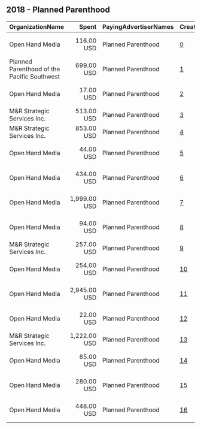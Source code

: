 ## 2018 - Planned Parenthood 
|OrganizationName|Spent|PayingAdvertiserNames|CreativeUrls|Impressions|Genders|AgeBrackets|CountryCodes|BillingAddresses|CandidateBallotInformation|
|:---|---:|:---|:---|---:|:---|:---|:---|:---|:---|
|Open Hand Media|116.00 USD|Planned Parenthood|[0](https://www.snap.com/political-ads/asset/560a9df833e94ae49a376774d3a82c050e338756b6a05741322b73428075057f?mediaType=mov)|36,514|FEMALE|18+|united states|"235 E. Broadway, Suite 320, Long Beach, CA,Long Beach,90803,US"||
|Planned Parenthood of the Pacific Southwest|699.00 USD|Planned Parenthood|[1](https://www.snap.com/political-ads/asset/97c8c4f52ae0f80e5cb72a3b05f8740ed82beb8eb48927a172e7a42fb3b036ac?mediaType=mp4)|323,334||18-24|united states|"1075 Camino del Rio South,San Diego,92108,US"||
|Open Hand Media|17.00 USD|Planned Parenthood|[2](https://www.snap.com/political-ads/asset/4b9802c1444ad0e5e2c2ecaf7fd4cb31768d5ffa8a0549ea453d6668ffe6cf34?mediaType=mov)|5,776|FEMALE|18+|united states|"235 E. Broadway, Suite 320, Long Beach, CA,Long Beach,90803,US"||
|M&R Strategic Services  Inc.|513.00 USD|Planned Parenthood|[3](https://www.snap.com/political-ads/asset/eb61aaedbdad03167a3588067225b9cc9c140f3a8db64e3e3d7f148072ae333a?mediaType=mp4)|300,603|FEMALE||united states|"1901 L St NW,Washington,20036,US"||
|M&R Strategic Services  Inc.|853.00 USD|Planned Parenthood|[4](https://www.snap.com/political-ads/asset/eb61aaedbdad03167a3588067225b9cc9c140f3a8db64e3e3d7f148072ae333a?mediaType=mp4)|203,723|FEMALE|25+|united states|"1901 L St NW,Washington,20036,US"||
|Open Hand Media|44.00 USD|Planned Parenthood|[5](https://www.snap.com/political-ads/asset/0b52192b756572901e5ca20e7fffab05446def1829e333007b4f22a02a0e8848?mediaType=mov)|14,807|FEMALE|18+|united states|"235 E. Broadway, Suite 320, Long Beach, CA,Long Beach,90803,US"||
|Open Hand Media|434.00 USD|Planned Parenthood|[6](https://www.snap.com/political-ads/asset/de2e18b2cd270586ab9cce2aed310e60aba61165dc2da27e90acbabf1b779a53?mediaType=mov)|121,057|FEMALE|18+|united states|"235 E. Broadway, Suite 320, Long Beach, CA,Long Beach,90803,US"||
|Open Hand Media|1,999.00 USD|Planned Parenthood|[7](https://www.snap.com/political-ads/asset/81e90d84744453df00930b22397f69c9c7ca8d6895cc82b160c2972727abf98c?mediaType=mov)|647,881|FEMALE|18-25|united states|"235 E. Broadway, Suite 320, Long Beach, CA,Long Beach,90803,US"||
|Open Hand Media|94.00 USD|Planned Parenthood|[8](https://www.snap.com/political-ads/asset/f97f2a16beb41e9c72f0ce05bf3c8bcd6b27ddf9923e74f00391485b3bf49968?mediaType=mov)|30,628|FEMALE|18+|united states|"235 E. Broadway, Suite 320, Long Beach, CA,Long Beach,90803,US"||
|M&R Strategic Services  Inc.|257.00 USD|Planned Parenthood|[9](https://www.snap.com/political-ads/asset/ed57158e77b7e68fc6ebf4ede557ad888bf83d1884bbb1ab34d3811ed0b95352?mediaType=mp4)|63,435|FEMALE|25+|united states|"1901 L St NW,Washington,20036,US"||
|Open Hand Media|254.00 USD|Planned Parenthood|[10](https://www.snap.com/political-ads/asset/132ec5f4983bf08ff03b3ccb4aa4c6f0a80ad4df80a3af61e69177aaf8ac5a90?mediaType=mov)|75,742|FEMALE|18+|united states|"235 E. Broadway, Suite 320, Long Beach, CA,Long Beach,90803,US"||
|Open Hand Media|2,945.00 USD|Planned Parenthood|[11](https://www.snap.com/political-ads/asset/939eb4bd2d2ce5f1e9a64c9ff5165c6c2732e02e7726d402d149fb900175ea95?mediaType=mov)|1,264,403|FEMALE|15-19|united states|"235 E. Broadway, Suite 320, Long Beach, CA,Long Beach,90803,US"||
|Open Hand Media|22.00 USD|Planned Parenthood|[12](https://www.snap.com/political-ads/asset/3ffb9d5e29657beb003db65d2d7caaadb18bdaf51c19bb1fb9083ce301cd4cc5?mediaType=mov)|8,008|FEMALE|18+|united states|"235 E. Broadway, Suite 320, Long Beach, CA,Long Beach,90803,US"||
|M&R Strategic Services  Inc.|1,222.00 USD|Planned Parenthood|[13](https://www.snap.com/political-ads/asset/dcd53c049b8d0016180c3c04fd6dc575658b7dff3dfa761f4a178162ac503137?mediaType=mp4)|251,477|FEMALE|25+|united states|"1901 L St NW,Washington,20036,US"||
|Open Hand Media|85.00 USD|Planned Parenthood|[14](https://www.snap.com/political-ads/asset/cb98651dabba88964194ba531e559990b6bb1d7bfe4394f5f2cba4777637df3f?mediaType=mov)|30,930|FEMALE|18+|united states|"235 E. Broadway, Suite 320, Long Beach, CA,Long Beach,90803,US"||
|Open Hand Media|280.00 USD|Planned Parenthood|[15](https://www.snap.com/political-ads/asset/03c27bb3bc3496b9d9a83078793aef79f16ad636bf794a87499f381797e3815e?mediaType=mov)|81,077|FEMALE|18+|united states|"235 E. Broadway, Suite 320, Long Beach, CA,Long Beach,90803,US"||
|Open Hand Media|448.00 USD|Planned Parenthood|[16](https://www.snap.com/political-ads/asset/e04c3bc2392f788d5bf0c31ddf99854789bff13566747434f25ec9fc7ad72b2f?mediaType=mov)|130,950|FEMALE|18+|united states|"235 E. Broadway, Suite 320, Long Beach, CA,Long Beach,90803,US"||
